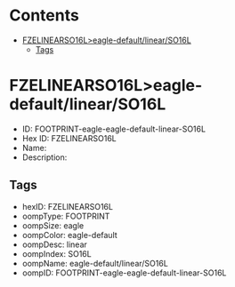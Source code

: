 



Contents
========

* [FZELINEARSO16L>eagle-default/linear/SO16L](#fzelinearso16leagle-defaultlinearso16l)
	* [Tags](#tags)

# FZELINEARSO16L>eagle-default/linear/SO16L

- ID: FOOTPRINT-eagle-eagle-default-linear-SO16L
- Hex ID: FZELINEARSO16L
- Name: 
- Description: 

## Tags

- hexID: FZELINEARSO16L
- oompType: FOOTPRINT
- oompSize: eagle
- oompColor: eagle-default
- oompDesc: linear
- oompIndex: SO16L
- oompName: eagle-default/linear/SO16L
- oompID: FOOTPRINT-eagle-eagle-default-linear-SO16L
